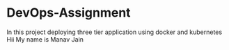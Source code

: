 # DevOps-Assignment
In this project deploying three tier application using docker and kubernetes
Hii My name is Manav Jain
